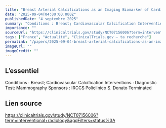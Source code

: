 ```yaml
---
title: "Breast Arterial Calcifications as an Imaging Biomarker of Cardiovascular Risk"
date: "2025-09-04T04:00:00.000Z"
publishedDate: "4 septembre 2025"
summary: "Conditions : Breast; Cardiovascular Calcification Interventions : Diagnostic Test: Mammography Sponsors : IRCCS Policlinico S. Donato Terminated"
importance: ""
sourceUrl: "https://clinicaltrials.gov/study/NCT07156006?term=interventional+radiology&aggFilters=status%3A"
tags: ["France", "Actualité", "ClinicalTrials.gov — ta recherche"]
permalink: "/papers/2025-09-04-breast-arterial-calcifications-as-an-imaging-biomarker-of-cardiovascular-risk"
imageUrl: ""
imageCredit: ""
---
```


## L’essentiel

Conditions : Breast; Cardiovascular Calcification Interventions : Diagnostic Test: Mammography Sponsors : IRCCS Policlinico S. Donato Terminated

## Lien source

https://clinicaltrials.gov/study/NCT07156006?term=interventional+radiology&aggFilters=status%3A
